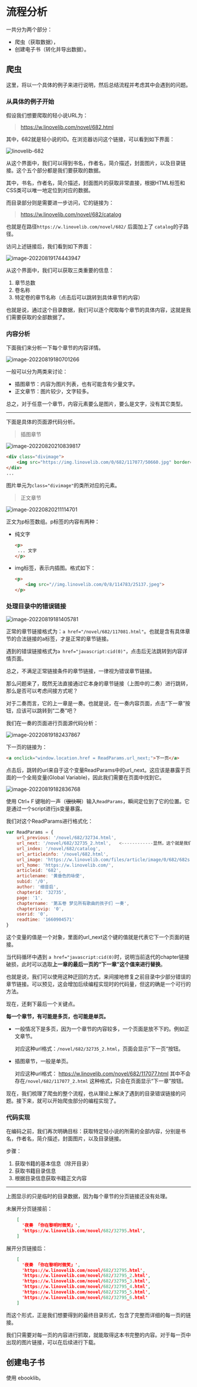# 流程分析

一共分为两个部分：

- 爬虫（获取数据），
- 创建电子书（转化并导出数据）。

## 爬虫

这里，将以一个具体的例子来进行说明，然后总结流程并考虑其中会遇到的问题。



### 从具体的例子开始

假设我们想要爬取的轻小说URL为：

> https://w.linovelib.com/novel/682.html

其中，682就是轻小说的ID。在浏览器访问这个链接，可以看到如下界面：

![linovelib-682](assets/linovelib-682-16609019541312.png)

从这个界面中，我们可以得到书名，作者名，简介描述，封面图片，以及目录链接。这个五个部分都是我们要获取的数据。

其中，书名，作者名，简介描述，封面图片的获取非常直接，根据HTML标签和CSS类可以唯一地定位到对应的数据。

而目录部分则是需要进一步访问，它的链接为：

> https://w.linovelib.com/novel/682/catalog

也就是在路径`https://w.linovelib.com/novel/682/` 后面加上了 `catalog`的子路径。

访问上述链接后，我们看到如下界面：

![image-20220819174443947](assets/image-20220819174443947.png)

从这个界面中，我们可以获取三类重要的信息：

1. 章节总数
2. 卷名称
3. 特定卷的章节名称（点击后可以跳转到具体章节的内容）

也就是说，通过这个目录数据，我们可以逐个爬取每个章节的具体内容，这就是我们需要获取的全部数据了。



### 内容分析

下面我们来分析一下每个章节的内容详情。

![image-20220819180701266](assets/image-20220819180701266.png)

一般可以分为两类来讨论：

- 插图章节：内容为图片列表，也有可能含有少量文字。
- 正文章节：图片较少，文字较多。

总之，对于任意一个章节，内容元素要么是图片，要么是文字，没有其它类型。

---

下面是具体的页面源代码分析。

> 插图章节

![image-20220820210839817](assets/image-20220820210839817.png)

```html
<div class="divimage">
    <img src="https://img.linovelib.com/0/682/117077/50660.jpg" border="0" class="imagecontent">
</div>
...
```

图片单元为`class="divimage"`的类所对应的元素。

> 正文章节

![image-20220820211114701](assets/image-20220820211114701.png)

正文为p标签数组。p标签的内容有两种：

- 纯文字

  ```html
  <p>
   ... 文字
  </p>
  ```

- img标签，表示内插图。格式如下：

  ```html
  <p>
      <img src="//img.linovelib.com/0/8/114783/25137.jpeg"> 
  </p>
  ```

  



### 处理目录中的错误链接

![image-20220819181405781](assets/image-20220819181405781.png)

正常的章节链接格式为：`a href="/novel/682/117081.html"`。也就是含有具体章节的合法链接的a标签，才是正常的章节链接。

遇到的错误链接格式为`a href="javascript:cid(0)"`，点击后无法跳转到内容详情页面。

总之，不满足正常链接条件的章节链接，一律视为错误章节链接。

那么问题来了，既然无法直接通过它本身的章节链接（上图中的二奏）进行跳转，那么是否可以考虑间接方式呢？

对于二奏而言，它的上一章是一奏。也就是说，在一奏内容页面，点击“下一章”按钮，应该可以跳转到“二奏”吧？

我们在一奏的页面进行页面源代码分析：

![image-20220819182437867](assets/image-20220819182437867.png)

下一页的链接为：

```html
<a onclick="window.location.href = ReadParams.url_next;">下一页</a>
```

点击后，跳转的url来自于这个变量ReadParams中的url_next。这应该是暴露于页面的一个全局变量(Global Variable)，因此我们需要在页面中找到它。

![image-20220819182836768](assets/image-20220819182836768.png)

使用 Ctrl+Ｆ键啪的一声（~~很快啊~~）输入`ReadParams`，瞬间定位到了它的位置。它是通过一个script进行js变量暴露。

我们对这个ReadParams进行格式化：

```js
var ReadParams = {
    url_previous: '/novel/682/32734.html',
    url_next: '/novel/682/32735_2.html',   <------------显然，这个就是我们想要的章节链接
    url_index: '/novel/682/catalog',
    url_articleinfo: '/novel/682.html',
    url_image: 'https://w.linovelib.com/files/article/image/0/682/682s.jpg',
    url_home: 'https://w.linovelib.com/',
    articleid: '682',
    articlename: '黄昏色的咏使',
    subid: '/0',
    author: '细音启',
    chapterid: '32735',
    page: '1',
    chaptername: '第五卷 梦见所有歌曲的孩子们 一奏',
    chapterisvip: '0',
    userid: '0',
    readtime: '1660904571'
}
```

这个变量的值是一个对象，里面的url_next这个键的值就是代表它下一个页面的链接。

当代码循环中遇到 `a href="javascript:cid(0)`时，说明当前迭代的chapter链接破损，此时可以选取**上一章的最后一页的“下一章”这个值来进行替换**。

也就是说，我们可以使用这种迂回的方式，来间接地修复之前目录中少部分错误的章节链接。可以预见，这会增加后续编程实现时的代码量，但这的确是一个可行的方法。

现在，还剩下最后一个关键点。

**每一个章节，有可能是多页，也可能是单页。**

- 一般情况下是多页，因为一个章节的内容较多，一个页面是放不下的。例如正文章节。

  对应这种url格式：`/novel/682/32735_2.html`，页面会显示”下一页“按钮。

- 插图章节，一般是单页。

  对应这种url格式： https://w.linovelib.com/novel/682/117077.html 其中不会存在`/novel/682/117077_2.html` 这种格式，只会在页面显示“下一章”按钮。

现在，我们梳理了爬虫的整个流程，也从理论上解决了遇到的目录错误链接的问题。接下来，就可以开始爬虫部分的编程实现了。



### 代码实现

在编码之前，我们再次明确目标：获取特定轻小说的所需的全部内容，分别是书名，作者名，简介描述，封面图片，以及目录链接。

步骤：

1. 获取书籍的基本信息（除开目录）
2. 获取书籍目录信息
3. 根据目录信息获取书籍正文内容

---

上图显示的只是临时的目录数据，因为每个章节的分页链接还没有处理。

未展开分页链接前：

```json
    [
      '夜奏 「你在黎明时微笑」',
      'https://w.linovelib.com/novel/682/32795.html',
    ]
```

展开分页链接后：

```json
    [
      '夜奏 「你在黎明时微笑」',
      'https://w.linovelib.com/novel/682/32795.html',
      'https://w.linovelib.com/novel/682/32795_2.html',
      'https://w.linovelib.com/novel/682/32795_3.html',
      'https://w.linovelib.com/novel/682/32795_4.html',
      'https://w.linovelib.com/novel/682/32795_5.html',
      'https://w.linovelib.com/novel/682/32795_6.html'
    ]
```

而这个形式，正是我们想要得到的最终目录形式，包含了完整而详细的每一页的链接。

我们只需要对每一页的内容进行抓取，就能取得这本书完整的内容。对于每一页中出现的图片链接，可以在后续进行下载。




## 创建电子书

使用 ebooklib。